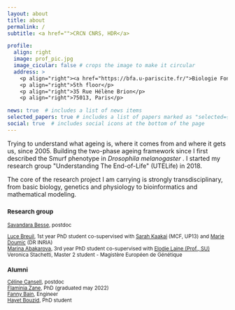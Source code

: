 ```yaml
---
layout: about
title: about
permalink: /
subtitle: <a href="">CRCN CNRS, HDR</a>

profile:
  align: right
  image: prof_pic.jpg
  image_cicular: false # crops the image to make it circular
  address: >
    <p align="right"><a href="https://bfa.u-pariscite.fr/">Biologie Fonctionnelle et Adaptative</a>
    <p align="right">5th floor</p>
    <p align="right">35 Rue Hélène Brion</p>
    <p align="right">75013, Paris</p>

news: true  # includes a list of news items
selected_papers: true # includes a list of papers marked as "selected={true}"
social: true  # includes social icons at the bottom of the page
---
```


<p>Trying to understand what ageing is, where it comes from and where it gets us, since 2005. Building the two-phase ageing framework since I first described the Smurf phenotype in <i> Drosophila melanogaster </i>. I started my research group "Understanding The End-of-Life" (UTELife) in 2018.</p>
<p>The core of the research project I am carrying is strongly transdisciplinary, from basic biology, genetics and physiology to bioinformatics and mathematical modeling. </p>

<p><small>
<h3> Research group </h3>
<a href = "https://www.researchgate.net/profile/Savandara-Besse">Savandara Besse</a>, postdoc<br>

<a href="https://www.linkedin.com/in/luce-breuil-4829081b9/?originalSubdomain=fr">Luce Breuil</a>, 1st year PhD student co-supervised with <a href="https://www.researchgate.net/profile/Sarah-Kaakai">Sarah Kaakai</a> (MCF, UP13) and <a href="https://www.researchgate.net/profile/Marie-Doumic"> Marie Doumic</a> (DR INRIA)<br>
<a href = "https://www.researchgate.net/profile/Marina-Abakarova">Marina Abakarova</a>, 3rd year PhD student co-supervised with <a href = "http://www.lcqb.upmc.fr/laine/Home.html"> Elodie Laine (Prof., SU) </a><br>
Veronica Stachetti, Master 2 student - Magistère Européen de Génétique<br>

<h3> Alumni </h3>
<a href = "https://www.researchgate.net/profile/Celine-Cansell">Céline Cansell</a>, postdoc<br>
<a href = "https://www.researchgate.net/profile/Flaminia-Zane">Flaminia Zane</a>, PhD (graduated may 2022)<br>
<a href = "https://www.researchgate.net/profile/Fanny-Bain">Fanny Bain</a>, Engineer<br>
<a href = "https://www.researchgate.net/profile/Hayet-Bouzid-2">Hayet Bouzid</a>, PhD student</small>